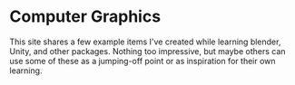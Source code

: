 # Computer Graphics

This site shares a few example items I've created while learning blender,
Unity, and other packages.  Nothing too impressive, but maybe others can use
some of these as a jumping-off point or as inspiration for their own learning.

